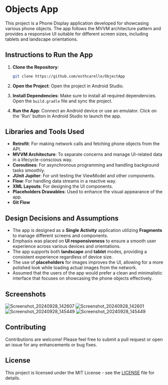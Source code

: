 
# Objects App

This project is a Phone Display application developed for showcasing various phone objects. The app follows the MVVM architecture pattern and provides a responsive UI suitable for different screen sizes, including tablets and landscape orientations.

## Instructions to Run the App

1. **Clone the Repository**: 
   ```bash
   git clone https://github.com/esthcarelle/ObjectApp
   ```

2. **Open the Project**: 
   Open the project in Android Studio.

3. **Install Dependencies**: 
   Make sure to install all required dependencies. Open the `build.gradle` file and sync the project.

4. **Run the App**: 
   Connect an Android device or use an emulator. Click on the 'Run' button in Android Studio to launch the app.

## Libraries and Tools Used

- **Retrofit**: For making network calls and fetching phone objects from the API.
- **MVVM Architecture**: To separate concerns and manage UI-related data in a lifecycle-conscious way.
- **Coroutines**: For asynchronous programming and handling background tasks smoothly.
- **JUnit Jupiter**: For unit testing the ViewModel and other components.
- **Flow**: For handling data streams in a reactive way.
- **XML Layouts**: For designing the UI components.
- **Placeholders Drawables**: Used to enhance the visual appearance of the app.
- **Git Flow**

## Design Decisions and Assumptions

- The app is designed as a **Single Activity** application utilizing **Fragments** to manage different screens and components.
- Emphasis was placed on **UI responsiveness** to ensure a smooth user experience across various devices and orientations.
- The app supports both **landscape** and **tablet** modes, providing a consistent experience regardless of device size.
- The use of **placeholders** for images improves the UI, allowing for a more polished look while loading actual images from the network.
- Assumed that the users of the app would prefer a clean and minimalistic interface that focuses on showcasing the phone objects effectively.

## Screenshots

![Screenshot_20240928_142607](https://github.com/user-attachments/assets/ed50d8da-ac73-4f09-863f-ade2b2f22352)
![Screenshot_20240928_142601](https://github.com/user-attachments/assets/0c5f369a-3266-4c65-b3e7-494a72d0172f)
![Screenshot_20240928_145449](https://github.com/user-attachments/assets/c62bae87-f244-4b48-9626-d51cc0025dda)
![Screenshot_20240928_145449](https://github.com/user-attachments/assets/d228cbd4-d703-4618-b53a-ff0a6eaa1710)


## Contributing

Contributions are welcome! Please feel free to submit a pull request or open an issue for any enhancements or bug fixes.

## License

This project is licensed under the MIT License - see the [LICENSE](LICENSE) file for details.
